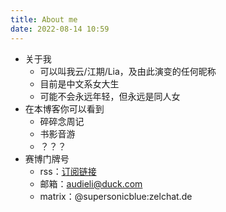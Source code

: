 ```yaml
---
title: About me
date: 2022-08-14 10:59
---
```


- 关于我
	- 可以叫我云/江期/Lia，及由此演变的任何昵称
	- 目前是中文系女大生
	- 可能不会永远年轻，但永远是同人女
- 在本博客你可以看到
	- 碎碎念周记
	- 书影音游
	- ？？？
- 赛博门牌号
	- rss：[订阅链接](https://cloudforent.online/index.xml)
	- 邮箱：audieli@duck.com
	- matrix：@supersonicblue:zelchat.de